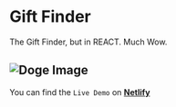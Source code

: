 # Gift Finder
The Gift Finder, but in REACT. Much Wow.

![Doge Image](https://user-images.githubusercontent.com/87370749/130243405-a6a1c29f-47f3-43c3-a0dc-b6c19cf7f3a7.png)
---

You can find the `Live Demo` on [**Netlify**](https://ngl-gift-finder.netlify.app/)
